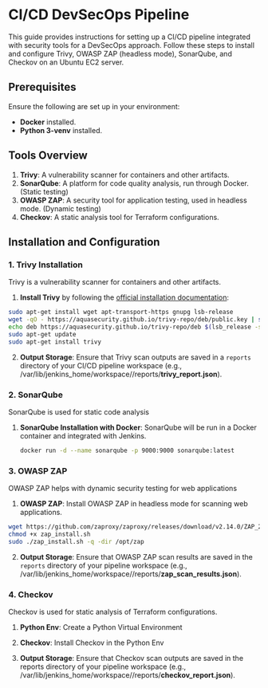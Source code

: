 # CI/CD DevSecOps Pipeline

This guide provides instructions for setting up a CI/CD pipeline integrated with security tools for a DevSecOps approach. Follow these steps to install and configure Trivy, OWASP ZAP (headless mode), SonarQube, and Checkov on an Ubuntu EC2 server.

## Prerequisites
Ensure the following are set up in your environment:
- **Docker** installed.
- **Python 3-venv** installed.

## Tools Overview
1. **Trivy**: A vulnerability scanner for containers and other artifacts.
2. **SonarQube**: A platform for code quality analysis, run through Docker.(Static testing)
3. **OWASP ZAP**: A security tool for application testing, used in headless mode. (Dynamic testing)
4. **Checkov**: A static analysis tool for Terraform configurations.

## Installation and Configuration

### 1. Trivy Installation
Trivy is a vulnerability scanner for containers and other artifacts.

1. **Install Trivy** by following the [official installation documentation](https://aquasecurity.github.io/trivy/v0.18.3/installation/):
  ```bash
  sudo apt-get install wget apt-transport-https gnupg lsb-release
  wget -qO - https://aquasecurity.github.io/trivy-repo/deb/public.key | sudo apt-key add -
  echo deb https://aquasecurity.github.io/trivy-repo/deb $(lsb_release -sc) main | sudo tee -a /etc/apt/sources.list.d/trivy.list
  sudo apt-get update
  sudo apt-get install trivy
  ```
2. **Output Storage**: Ensure that Trivy scan outputs are saved in a `reports` directory of your CI/CD pipeline workspace (e.g., /var/lib/jenkins_home/workspace/<your-pipeline-name>/reports/**trivy_report.json**).
   
### 2. SonarQube
SonarQube is used for static code analysis

1. **SonarQube Installation with Docker**: SonarQube will be run in a Docker container and integrated with Jenkins.
   ```bash
   docker run -d --name sonarqube -p 9000:9000 sonarqube:latest
   ```

### 3. OWASP ZAP
OWASP ZAP helps with dynamic security testing for web applications

1. **OWASP ZAP**: Install OWASP ZAP in headless mode for scanning web applications.

```bash
wget https://github.com/zaproxy/zaproxy/releases/download/v2.14.0/ZAP_2_14_0_unix.sh -O zap_install.sh
chmod +x zap_install.sh
sudo ./zap_install.sh -q -dir /opt/zap
```  

2. **Output Storage**: Ensure that OWASP ZAP scan results are saved in the `reports` directory of your pipeline workspace (e.g., /var/lib/jenkins_home/workspace/<your-pipeline-name>/reports/**zap_scan_results.json**).

### 4. Checkov
Checkov is used for static analysis of Terraform configurations.

1. **Python Env**: Create a Python Virtual Environment

2. **Checkov**: Install Checkov in the Python Env

3. **Output Storage**: Ensure that Checkov scan outputs are saved in the reports directory of your pipeline workspace (e.g., /var/lib/jenkins_home/workspace/<your-pipeline-name>/reports/**checkov_report.json**).

